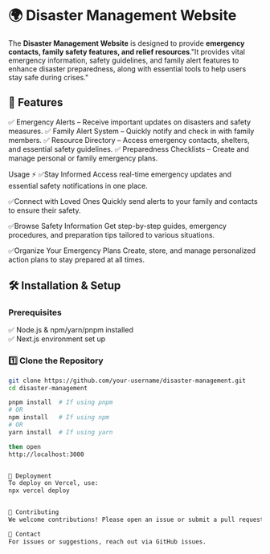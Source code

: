 # 🌍 Disaster Management Website  

The **Disaster Management Website** is designed to provide **emergency contacts, family safety features, and relief resources**."It provides vital emergency information, safety guidelines, and family alert features to enhance disaster preparedness, along with essential tools to help users stay safe during crises."



## 🚀 Features  

✅ Emergency Alerts – Receive important updates on disasters and safety measures.
✅ Family Alert System – Quickly notify and check in with family members.
✅ Resource Directory – Access emergency contacts, shelters, and essential safety guidelines.
✅ Preparedness Checklists – Create and manage personal or family emergency plans. 

Usage ⚡
 ✅Stay Informed
Access real-time emergency updates and essential safety notifications in one place.

 ✅Connect with Loved Ones
Quickly send alerts to your family and contacts to ensure their safety.

 ✅Browse Safety Information
Get step-by-step guides, emergency procedures, and preparation tips tailored to various situations.

 ✅Organize Your Emergency Plans
Create, store, and manage personalized action plans to stay prepared at all times.

## 🛠️ **Installation & Setup**  

### Prerequisites  
✅ Node.js & npm/yarn/pnpm installed  
✅ Next.js environment set up  

### 1️⃣ Clone the Repository  

```sh
git clone https://github.com/your-username/disaster-management.git
cd disaster-management

pnpm install  # If using pnpm
# OR
npm install   # If using npm
# OR
yarn install  # If using yarn

then open
http://localhost:3000


🚀 Deployment
To deploy on Vercel, use:
npx vercel deploy


🤝 Contributing
We welcome contributions! Please open an issue or submit a pull request on GitHub.

📧 Contact
For issues or suggestions, reach out via GitHub issues.